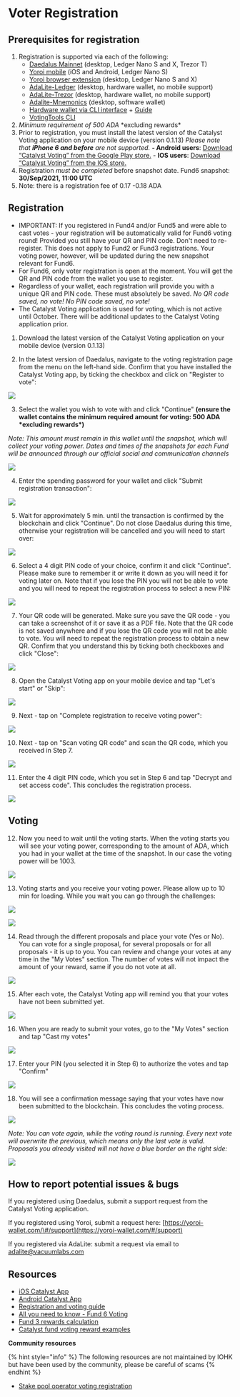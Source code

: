 # Voter Registration

## Prerequisites for registration

1. Registration is supported via each of the following: 
   * [Daedalus Mainnet](https://daedaluswallet.io/en/download/) \(desktop, Ledger Nano S and X, Trezor T\)
   * [Yoroi mobile](https://yoroi-wallet.com/#/) \(iOS and Android, Ledger Nano S\)
   * [Yoroi browser extension](https://yoroi-wallet.com/#/) \(desktop, Ledger Nano S and X\)
   * [AdaLite-Ledger](https://adalite.medium.com/catalyst-voting-registration-on-adalite-71d975f75755) \(desktop, hardware wallet, no mobile support\)
   * [AdaLite-Trezor](https://adalite.medium.com/catalyst-voting-registration-on-adalite-71d975f75755) \(desktop, hardware wallet, no mobile support\)
   * [Adalite-Mnemonics](https://adalite.medium.com/catalyst-voting-registration-on-adalite-71d975f75755) \(desktop, software wallet\)
   * [Hardware wallet via CLI interface](https://github.com/vacuumlabs/cardano-hw-cli#catalyst-voting-registration) + [Guide](https://github.com/gitmachtl/scripts/blob/master/SPO_Pledge_Catalyst_Registration.md#how-to-vote-with-funds-also-pledge-on-hardware-wallets-new)
   * [VotingTools CLI](https://github.com/input-output-hk/voting-tools)
2. _Minimum requirement of 500 ADA_ \*excluding rewards\*
3. Prior to registration, you must install the latest version of the Catalyst Voting application on your mobile device \(version 0.1.13\) _Please note that **iPhone 6 and before** are not supported._ **- Android users**: [Download “Catalyst Voting” from the Google Play store.](https://play.google.com/store/apps/details?id=io.iohk.vitvoting) - **IOS users**: [Download “Catalyst Voting” from the IOS store.](https://apps.apple.com/fr/app/catalyst-voting/id1517473397?l=en)
4. Registration _must be completed_ before snapshot date. Fund6 snapshot: **30/Sep/2021, 11:00 UTC**
5. Note: there is a registration fee of 0.17 -0.18 ADA

## Registration

* IMPORTANT: If you registered in Fund4 and/or Fund5 and were able to cast votes - your registration will be automatically valid for Fund6 voting round! Provided you still have your QR and PIN code. Don't need to re-register. This does not apply to Fund2 or Fund3 registrations. Your voting power, however, will be updated during the new snapshot relevant for Fund6.
* For Fund6, only voter registration is open at the moment. You will get the QR and PIN code from the wallet you use to register. 
* Regardless of your wallet, each registration will provide you with a unique QR and PIN code. These must absolutely be saved. _No QR code saved, no vote! No PIN code saved, no vote!_
* The Catalyst Voting application is used for voting, which is not active until October. There will be additional updates to the Catalyst Voting application prior. 

1. Download the latest version of the Catalyst Voting application on your mobile device \(version 0.1.13\)

2. In the latest version of Daedalus, navigate to the voting registration page from the menu on the left-hand side. Confirm that you have installed the Catalyst Voting app, by ticking the checkbox and click on "Register to vote":

![](../.gitbook/assets/registration1.png)

3. Select the wallet you wish to vote with and click "Continue" **\(ensure the wallet contains the minimum required amount for voting: 500 ADA \*excluding rewards\*\)**

_Note: This amount must remain in this wallet until the snapshot, which will collect your voting power. Dates and times of the snapshots for each Fund will be announced through our official social and communication channels_

![](../.gitbook/assets/registration2.png)

4. Enter the spending password for your wallet and click "Submit registration transaction":

![](../.gitbook/assets/registration3.png)

5. Wait for approximately 5 min. until the transaction is confirmed by the blockchain and click "Continue". Do not close Daedalus during this time, otherwise your registration will be cancelled and you will need to start over:

![](../.gitbook/assets/registration4.png)

6. Select a 4 digit PIN code of your choice, confirm it and click "Continue". Please make sure to remember it or write it down as you will need it for voting later on. Note that if you lose the PIN you will not be able to vote and you will need to repeat the registration process to select a new PIN:

![](../.gitbook/assets/registration5.png)

7. Your QR code will be generated. Make sure you save the QR code - you can take a screenshot of it or save it as a PDF file. Note that the QR code is not saved anywhere and if you lose the QR code you will not be able to vote. You will need to repeat the registration process to obtain a new QR. Confirm that you understand this by ticking both checkboxes and click "Close":

![](../.gitbook/assets/registration6.png)

8. Open the Catalyst Voting app on your mobile device and tap "Let's start" or "Skip":

![](../.gitbook/assets/registration7.png)

9. Next - tap on "Complete registration to receive voting power":

![](../.gitbook/assets/registration8.png)

10. Next - tap on "Scan voting QR code" and scan the QR code, which you received in Step 7.

![](../.gitbook/assets/registration9%20%281%29.png)

11. Enter the 4 digit PIN code, which you set in Step 6 and tap "Decrypt and set access code". This concludes the registration process.

![](../.gitbook/assets/registration10.png)

## Voting

12. Now you need to wait until the voting starts. When the voting starts you will see your voting power, corresponding to the amount of ADA, which you had in your wallet at the time of the snapshot. In our case the voting power will be 1003.

![](../.gitbook/assets/voting1.png)

13. Voting starts and you receive your voting power. Please allow up to 10 min for loading. While you wait you can go through the challenges:

![](../.gitbook/assets/voting2.png)

![](../.gitbook/assets/voting3.png)

14. Read through the different proposals and place your vote \(Yes or No\). You can vote for a single proposal, for several proposals or for all proposals - it is up to you. You can review and change your votes at any time in the "My Votes" section. The number of votes will not impact the amount of your reward, same if you do not vote at all.

![](../.gitbook/assets/voting4.png)

15. After each vote, the Catalyst Voting app will remind you that your votes have not been submitted yet.

![](../.gitbook/assets/voting5.png)

16. When you are ready to submit your votes, go to the "My Votes" section and tap "Cast my votes"

![](../.gitbook/assets/voting6.png)

17. Enter your PIN \(you selected it in Step 6\) to authorize the votes and tap "Confirm"

![](../.gitbook/assets/voting7.png)

18. You will see a confirmation message saying that your votes have now been submitted to the blockchain. This concludes the voting process.

![](../.gitbook/assets/voting8.png)

_Note: You can vote again, while the voting round is running. Every next vote will overwrite the previous, which means only the last vote is valid. Proposals you already visited will not have a blue border on the right side:_  


![](../.gitbook/assets/voting9.png)

## How to report potential issues & bugs

If you registered using Daedalus, submit a support request from the Catalyst Voting application.

If you registered using Yoroi, submit a request here: [https://yoroi-wallet.com/\#/support](https://yoroi-wallet.com/#/support)

If you registered via AdaLite: submit a request via email to [adalite@vacuumlabs.com](mailto:adalite@vacuumlabs.com)

## **Resources**

* [iOS Catalyst App](https://apps.apple.com/app/id1517473397)
* [Android Catalyst App](https://play.google.com/store/apps/details?id=io.iohk.vitvoting)
* [Registration and voting guide](https://iohk.zendesk.com/hc/en-us/articles/900005679386)
* [All you need to know - Fund 6 Voting](https://www.reddit.com/r/cardano/comments/p2xpi8/project_catalyst_all_you_need_to_know_fund6_voter/)
* [Fund 3 rewards calculation](https://docs.google.com/document/d/1Z2qLzGbLQxLgfDKqnTZFTL3IM28V8uUykptng0p5jbE/edit)
* [Catalyst fund voting reward examples](https://docs.google.com/document/d/1Z2qLzGbLQxLgfDKqnTZFTL3IM28V8uUykptng0p5jbE/edit)

**Community resources**

{% hint style="info" %}
The following resources are not maintained by IOHK but have been used by the community, please be careful of scams
{% endhint %}

* [Stake pool operator voting registration](https://github.com/gitmachtl/scripts/blob/master/SPO_Pledge_Catalyst_Registration.md)


